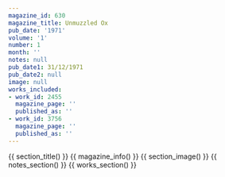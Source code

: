 ```yaml
---
magazine_id: 630
magazine_title: Unmuzzled Ox
pub_date: '1971'
volume: '1'
number: 1
month: ''
notes: null
pub_date1: 31/12/1971
pub_date2: null
image: null
works_included:
- work_id: 2455
  magazine_page: ''
  published_as: ''
- work_id: 3756
  magazine_page: ''
  published_as: ''
---
```


{{ section_title() }}
{{ magazine_info() }}
{{ section_image() }}
{{ notes_section() }}
{{ works_section() }}
